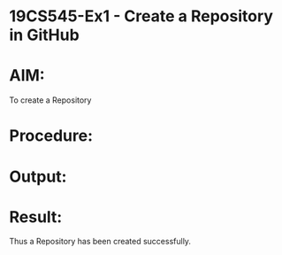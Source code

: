 # 19CS545-Ex1 - Create a Repository in GitHub

# AIM:
To create a Repository

# Procedure:


# Output:

# Result:

Thus a Repository has been created successfully.
